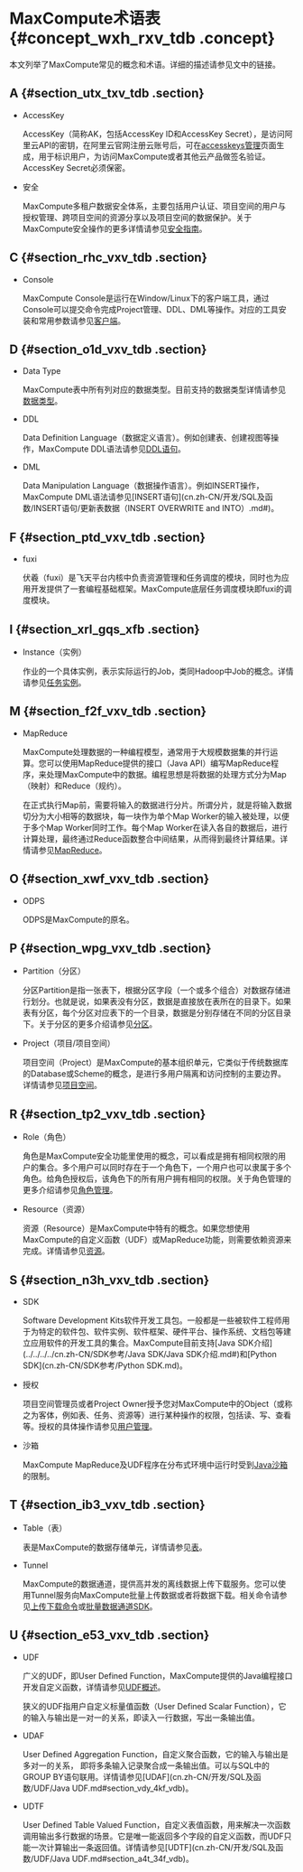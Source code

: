 # MaxCompute术语表 {#concept_wxh_rxv_tdb .concept}

本文列举了MaxCompute常见的概念和术语。详细的描述请参见文中的链接。

## A {#section_utx_txv_tdb .section}

-   AccessKey

    AccessKey（简称AK，包括AccessKey ID和AccessKey Secret），是访问阿里云API的密钥，在阿里云官网注册云账号后，可在[accesskeys管理](https://ak-console.aliyun.com/#/)页面生成，用于标识用户，为访问MaxCompute或者其他云产品做签名验证。AccessKey Secret必须保密。

-   安全

    MaxCompute多租户数据安全体系，主要包括用户认证、项目空间的用户与授权管理、跨项目空间的资源分享以及项目空间的数据保护。关于MaxCompute安全操作的更多详情请参见[安全指南](cn.zh-CN/管理/安全功能详解/目标用户.md)。


## C {#section_rhc_vxv_tdb .section}

-   Console

    MaxCompute Console是运行在Window/Linux下的客户端工具，通过Console可以提交命令完成Project管理、DDL、DML等操作。对应的工具安装和常用参数请参见[客户端](../../../../cn.zh-CN/工具及下载/客户端.md)。


## D {#section_o1d_vxv_tdb .section}

-   Data Type

    MaxCompute表中所有列对应的数据类型。目前支持的数据类型详情请参见[数据类型](cn.zh-CN/开发/基本概念/数据类型.md#)。

-   DDL

    Data Definition Language（数据定义语言）。例如创建表、创建视图等操作，MaxCompute DDL语法请参见[DDL语句](cn.zh-CN/开发/SQL及函数/DDL语句/表操作.md#)。

-   DML

    Data Manipulation Language（数据操作语言）。例如INSERT操作，MaxCompute DML语法请参见[INSERT语句](cn.zh-CN/开发/SQL及函数/INSERT语句/更新表数据（INSERT OVERWRITE and INTO）.md#)。


## F {#section_ptd_vxv_tdb .section}

-   fuxi

    伏羲（fuxi）是飞天平台内核中负责资源管理和任务调度的模块，同时也为应用开发提供了一套编程基础框架。MaxCompute底层任务调度模块即fuxi的调度模块。


## I {#section_xrl_gqs_xfb .section}

-   Instance（实例）

    作业的一个具体实例，表示实际运行的Job，类同Hadoop中Job的概念。详情请参见[任务实例](cn.zh-CN/开发/基本概念/任务实例.md#)。


## M {#section_f2f_vxv_tdb .section}

-   MapReduce

    MaxCompute处理数据的一种编程模型，通常用于大规模数据集的并行运算。您可以使用MapReduce提供的接口（Java API）编写MapReduce程序，来处理MaxCompute中的数据。编程思想是将数据的处理方式分为Map（映射）和Reduce（规约）。

    在正式执行Map前，需要将输入的数据进行分片。所谓分片，就是将输入数据切分为大小相等的数据块，每一块作为单个Map Worker的输入被处理，以便于多个Map Worker同时工作。每个Map Worker在读入各自的数据后，进行计算处理，最终通过Reduce函数整合中间结果，从而得到最终计算结果。详情请参见[MapReduce](cn.zh-CN/开发/MapReduce/概要/MapReduce概述.md)。


## O {#section_xwf_vxv_tdb .section}

-   ODPS

    ODPS是MaxCompute的原名。


## P {#section_wpg_vxv_tdb .section}

-   Partition（分区）

    分区Partition是指一张表下，根据分区字段（一个或多个组合）对数据存储进行划分。也就是说，如果表没有分区，数据是直接放在表所在的目录下。如果表有分区，每个分区对应表下的一个目录，数据是分别存储在不同的分区目录下。关于分区的更多介绍请参见[分区](cn.zh-CN/开发/基本概念/分区.md#)。

-   Project（项目/项目空间）

    项目空间（Project）是MaxCompute的基本组织单元，它类似于传统数据库的Database或Scheme的概念，是进行多用户隔离和访问控制的主要边界。详情请参见[项目空间](cn.zh-CN/开发/基本概念/项目空间.md#)。


## R {#section_tp2_vxv_tdb .section}

-   Role（角色）

    角色是MaxCompute安全功能里使用的概念，可以看成是拥有相同权限的用户的集合。多个用户可以同时存在于一个角色下，一个用户也可以隶属于多个角色。给角色授权后，该角色下的所有用户拥有相同的权限。关于角色管理的更多介绍请参见[角色管理](../../../../cn.zh-CN/管理/安全功能详解/用户及授权管理/角色管理.md#)。

-   Resource（资源）

    资源（Resource）是MaxCompute中特有的概念。如果您想使用MaxCompute的自定义函数（UDF）或MapReduce功能，则需要依赖资源来完成。详情请参见[资源](cn.zh-CN/开发/基本概念/资源.md#)。


## S {#section_n3h_vxv_tdb .section}

-   SDK

    Software Development Kits软件开发工具包。一般都是一些被软件工程师用于为特定的软件包、软件实例、软件框架、硬件平台、操作系统、文档包等建立应用软件的开发工具的集合。MaxCompute目前支持[Java SDK介绍](../../../../cn.zh-CN/SDK参考/Java SDK/Java SDK介绍.md#)和[Python SDK](cn.zh-CN/SDK参考/Python SDK.md)。

-   授权

    项目空间管理员或者Project Owner授予您对MaxCompute中的Object（或称之为客体，例如表、任务、资源等）进行某种操作的权限，包括读、写、查看等。授权的具体操作请参见[用户管理](../../../../cn.zh-CN/管理/安全功能详解/用户及授权管理/用户管理.md#)。

-   沙箱

    MaxCompute MapReduce及UDF程序在分布式环境中运行时受到[Java沙箱](cn.zh-CN/开发/Java沙箱.md)的限制。


## T {#section_ib3_vxv_tdb .section}

-   Table（表）

    表是MaxCompute的数据存储单元，详情请参见[表](cn.zh-CN/开发/基本概念/表.md#)。

-   Tunnel

    MaxCompute的数据通道，提供高并发的离线数据上传下载服务。您可以使用Tunnel服务向MaxCompute批量上传数据或者将数据下载。相关命令请参见[上传下载命令](cn.zh-CN/开发/数据上传下载/上传下载命令.md#)或[批量数据通道SDK](cn.zh-CN/开发/数据上传下载/批量数据通道SDK介绍/批量数据通道概要.md)。


## U {#section_e53_vxv_tdb .section}

-   UDF

    广义的UDF，即User Defined Function，MaxCompute提供的Java编程接口开发自定义函数，详情请参见[UDF概述](cn.zh-CN/开发/SQL及函数/UDF/UDF概述.md#)。

    狭义的UDF指用户自定义标量值函数（User Defined Scalar Function），它的输入与输出是一对一的关系，即读入一行数据，写出一条输出值。

-   UDAF

    User Defined Aggregation Function，自定义聚合函数，它的输入与输出是多对一的关系， 即将多条输入记录聚合成一条输出值。可以与SQL中的GROUP BY语句联用。详情请参见[UDAF](cn.zh-CN/开发/SQL及函数/UDF/Java UDF.md#section_vdy_4kf_vdb)。

-   UDTF

    User Defined Table Valued Function，自定义表值函数，用来解决一次函数调用输出多行数据的场景。它是唯一能返回多个字段的自定义函数，而UDF只能一次计算输出一条返回值。详情请参见[UDTF](cn.zh-CN/开发/SQL及函数/UDF/Java UDF.md#section_a4t_34f_vdb)。


